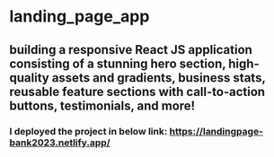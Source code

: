 # landing_page_app
## building a responsive React JS application consisting of a stunning hero section, high-quality assets and gradients, business stats, reusable feature sections with call-to-action buttons, testimonials, and more!
### I deployed the project in below link:  <a href="https://landingpage-bank2023.netlify.app/"> https://landingpage-bank2023.netlify.app/ </a>
